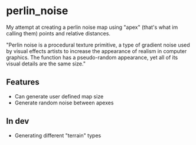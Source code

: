 # perlin_noise
My attempt at creating a perlin noise map using "apex" (that's what im calling them) points and relative distances.

"Perlin noise is a procedural texture primitive, a type of gradient noise used by visual effects artists to increase the appearance of realism in computer graphics. The function has a pseudo-random appearance, yet all of its visual details are the same size." 

## Features
- Can generate user defined map size
- Generate random noise between apexes

## In dev
- Generating different "terrain" types

